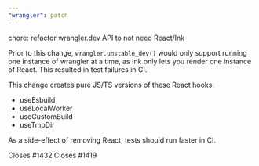 ```yaml
---
"wrangler": patch
---
```


chore: refactor wrangler.dev API to not need React/Ink

Prior to this change, `wrangler.unstable_dev()` would only support running one instance of wrangler at a time, as Ink only lets you render one instance of React. This resulted in test failures in CI.

This change creates pure JS/TS versions of these React hooks:

- useEsbuild
- useLocalWorker
- useCustomBuild
- useTmpDir

As a side-effect of removing React, tests should run faster in CI.

Closes #1432
Closes #1419
